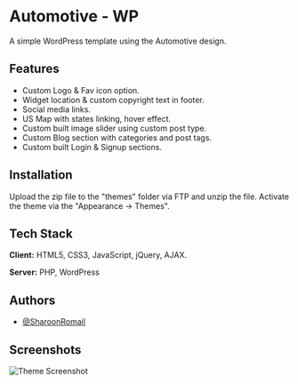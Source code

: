 
# Automotive - WP

A simple WordPress template using the Automotive design.
## Features

- Custom Logo & Fav icon option.
- Widget location & custom copyright text in footer.
- Social media links.
- US Map with states linking, hover effect.
- Custom built image slider using custom post type.
- Custom Blog section with categories and post tags.
- Custom built Login & Signup sections.
## Installation

Upload the zip file to the "themes" folder via FTP and unzip the file. Activate the theme via the "Appearance -> Themes".
    
## Tech Stack

**Client:** HTML5, CSS3, JavaScript, jQuery, AJAX.

**Server:** PHP, WordPress


## Authors

- [@SharoonRomail](https://github.com/SharoonRomail)

## Screenshots

![Theme Screenshot](https://lh6.googleusercontent.com/rN7aq5V384-eAyscS_l85lB8DS-_6OR-1Kmm1vPLWhk0Lu0n1gylDe5G0BRo-OPRp8w=w2400)

